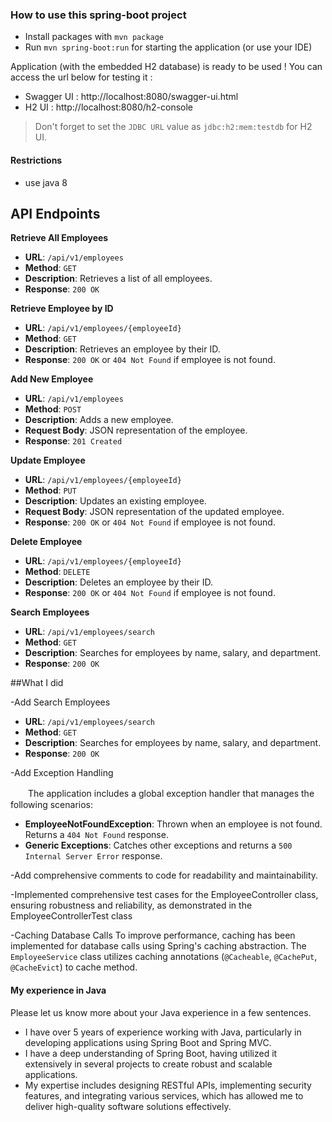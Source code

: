 ### How to use this spring-boot project

- Install packages with `mvn package`
- Run `mvn spring-boot:run` for starting the application (or use your IDE)

Application (with the embedded H2 database) is ready to be used ! You can access the url below for testing it :

- Swagger UI : http://localhost:8080/swagger-ui.html
- H2 UI : http://localhost:8080/h2-console

> Don't forget to set the `JDBC URL` value as `jdbc:h2:mem:testdb` for H2 UI.


#### Restrictions
- use java 8

## API Endpoints

**Retrieve All Employees**
- **URL**: `/api/v1/employees`
- **Method**: `GET`
- **Description**: Retrieves a list of all employees.
- **Response**: `200 OK`

**Retrieve Employee by ID**
- **URL**: `/api/v1/employees/{employeeId}`
- **Method**: `GET`
- **Description**: Retrieves an employee by their ID.
- **Response**: `200 OK` or `404 Not Found` if employee is not found.

**Add New Employee**
- **URL**: `/api/v1/employees`
- **Method**: `POST`
- **Description**: Adds a new employee.
- **Request Body**: JSON representation of the employee.
- **Response**: `201 Created`

**Update Employee**
- **URL**: `/api/v1/employees/{employeeId}`
- **Method**: `PUT`
- **Description**: Updates an existing employee.
- **Request Body**: JSON representation of the updated employee.
- **Response**: `200 OK` or `404 Not Found` if employee is not found.

**Delete Employee**
- **URL**: `/api/v1/employees/{employeeId}`
- **Method**: `DELETE`
- **Description**: Deletes an employee by their ID.
- **Response**: `200 OK` or `404 Not Found` if employee is not found.

**Search Employees**
- **URL**: `/api/v1/employees/search`
- **Method**: `GET`
- **Description**: Searches for employees by name, salary, and department.
- **Response**: `200 OK`


##What I did

-Add Search Employees
 - **URL**: `/api/v1/employees/search`
 - **Method**: `GET`
 - **Description**: Searches for employees by name, salary, and department.
 - **Response**: `200 OK`

-Add Exception Handling

　　The application includes a global exception handler that manages the following scenarios:

- **EmployeeNotFoundException**: Thrown when an employee is not found. Returns a `404 Not Found` response.
- **Generic Exceptions**: Catches other exceptions and returns a `500 Internal Server Error` response.

-Add comprehensive comments to code for readability and maintainability.

-Implemented comprehensive test cases for the EmployeeController class, ensuring robustness and reliability, as demonstrated in the EmployeeControllerTest class

-Caching Database Calls
  To improve performance, caching has been implemented for database calls using Spring's caching abstraction. The `EmployeeService` class utilizes caching annotations (`@Cacheable`, `@CachePut`, `@CacheEvict`) to cache method.

#### My experience in Java

Please let us know more about your Java experience in a few sentences. 

- I have over 5 years of experience working with Java, particularly in developing applications using Spring Boot and Spring MVC.
- I have a deep understanding of Spring Boot, having utilized it extensively in several projects to create robust and scalable applications.
- My expertise includes designing RESTful APIs, implementing security features, and integrating various services, which has allowed me to deliver high-quality software solutions effectively.
